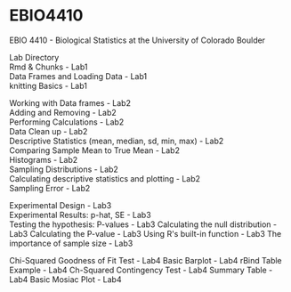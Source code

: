 # EBIO4410
EBIO 4410 - Biological Statistics at the University of Colorado Boulder

Lab Directory  
Rmd & Chunks - Lab1  
Data Frames and Loading Data - Lab1  
knitting Basics - Lab1  

Working with Data frames - Lab2  
Adding and Removing - Lab2  
Performing Calculations - Lab2  
Data Clean up - Lab2  
Descriptive Statistics (mean, median, sd, min, max) - Lab2  
Comparing Sample Mean to True Mean - Lab2  
Histograms - Lab2  
Sampling Distributions - Lab2  
Calculating descriptive statistics and plotting - Lab2  
Sampling Error - Lab2  

Experimental Design - Lab3  
Experimental Results: p-hat, SE - Lab3  
Testing the hypothesis: P-values - Lab3
Calculating the null distribution - Lab3
Calculating the P-value - Lab3
Using R's built-in function - Lab3
The importance of sample size - Lab3

Chi-Squared Goodness of Fit Test - Lab4
Basic Barplot - Lab4
rBind Table Example - Lab4
Ch-Squared Contingency Test - Lab4
Summary Table - Lab4
Basic Mosiac Plot - Lab4

